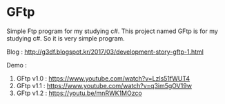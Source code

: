 # GFtp
Simple Ftp program for my studying c#.
This project named GFtp is for my studying c#. So it is very simple program.


Blog : http://g3df.blogspot.kr/2017/03/development-story-gftp-1.html

Demo :

 1. GFtp v1.0 : https://www.youtube.com/watch?v=Lzls51fWUT4
 2. GFtp v1.1 : https://www.youtube.com/watch?v=q3im5gOV19w
 3. GFtp v1.2 : https://youtu.be/mnRWK1MOzco
